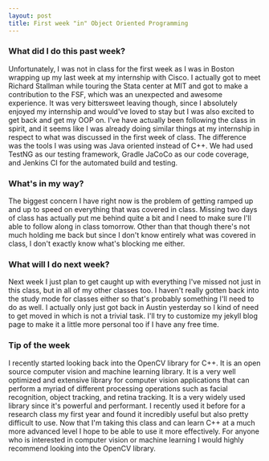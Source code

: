 ```yaml
---
layout: post
title: First week "in" Object Oriented Programming
---
```


### What did I do this past week?

Unfortunately, I was not in class for the first week as I was in Boston wrapping up my last week at my internship with Cisco. I actually got to meet Richard Stallman while touring the Stata center at MIT and got to make a contribution to the FSF, which was an unexpected and awesome experience. It was very bittersweet leaving though, since I absolutely enjoyed my internship and would've loved to stay but I was also excited to get back and get my OOP on. I've have actually been following the class in spirit, and it seems like I was already doing similar things at my internship in respect to what was discussed in the first week of class. The difference was the tools I was using was Java oriented instead of C++. We had used TestNG as our testing framework, Gradle JaCoCo as our code coverage, and Jenkins CI for the automated build and testing.

### What's in my way?

The biggest concern I have right now is the problem of getting ramped up and up to speed on everything that was covered in class. Missing two days of class has actually put me behind quite a bit and I need to make sure I'll able to follow along in class tomorrow. Other than that though there's not much holding me back but since I don't know entirely what was covered in class, I don't exactly know what's blocking me either.

### What will I do next week?

Next week I just plan to get caught up with everything I've missed not just in this class, but in all of my other classes too. I haven't really gotten back into the study mode for classes either so that's probably something I'll need to do as well. I actually only just got back in Austin yesterday so I kind of need to get moved in which is not a trivial task. I'll try to customize my jekyll blog page to make it a little more personal too if I have any free time.

### Tip of the week

I recently started looking back into the OpenCV library for C++. It is an open source computer vision and machine learning library. It is a very well optimized and extensive library for computer vision applications that can perform a myriad of different processing operations such as facial recognition, object tracking, and retina tracking. It is a very widely used library since it's powerful and performant. I recently used it before for a research class my first year and found it incredibly useful but also pretty difficult to use. Now that I'm taking this class and can learn C++ at a much more advanced level I hope to be able to use it more effectively. For anyone who is interested in computer vision or machine learning I would highly recommend looking into the OpenCV library.
